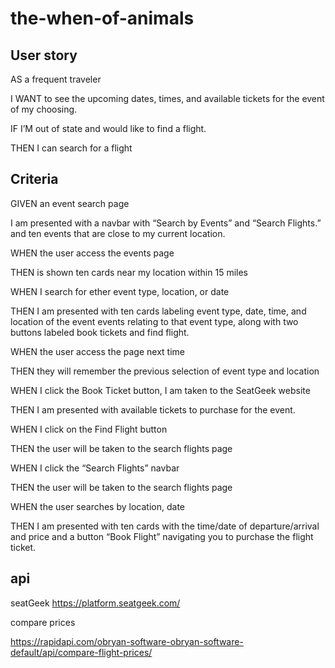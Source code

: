 # the-when-of-animals

## User story
AS a frequent traveler

I WANT to see the upcoming dates, times, and available tickets for the event of my choosing. 

IF I’M out of state and would like to find a flight.

THEN I can search for a flight

## Criteria 
GIVEN an event search page

I am presented with a navbar with “Search by Events” and “Search Flights.” and ten events that are close to my current location.

WHEN the user access the events page 

THEN is shown ten cards near my location within 15 miles

WHEN I search for ether event type, location, or date

THEN I am presented with ten cards labeling event type, date, time, and location of the event events relating to that event type, along with two buttons labeled book tickets and find flight.

WHEN the user access the page next time 

THEN they will remember the previous selection of event type and location

WHEN  I click the Book Ticket button, I am taken to the SeatGeek website

THEN I am presented with available tickets to purchase for the event.

WHEN I click on the Find Flight button 

THEN the user will be taken to the search flights page

WHEN I click the “Search Flights” navbar 

THEN the user will be taken to the search flights page

WHEN the user searches by location, date 

THEN I am presented with ten cards with the time/date of departure/arrival and price and a button “Book Flight” navigating you to purchase the flight ticket.



##  api
seatGeek
https://platform.seatgeek.com/


compare prices

https://rapidapi.com/obryan-software-obryan-software-default/api/compare-flight-prices/
